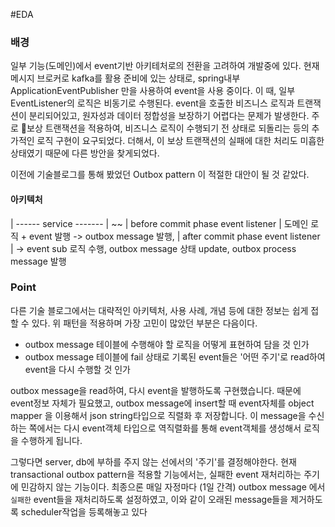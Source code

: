 #EDA
### 배경

일부 기능(도메인)에서 event기반 아키테처로의 전환을 고려하여 개발중에 있다. 현재 메시지 브로커로 kafka를 활용 준비에 있는 상태로, spring내부 ApplicationEventPublisher 만을 사용하여 event을 사용 중이다. 이 때, 일부 EventListener의 로직은 비동기로 수행된다. event을 호출한 비즈니스 로직과 트랜잭션이 분리되어있고, 원자성과 데이터 정합성을 보장하기 어렵다는 문제가 발생한다. 주로 보상 트랜잭션을 적용하여, 비즈니스 로직이 수행되기 전 상태로 되돌리는 등의 추가적인 로직 구현이 요구되었다. 더해서, 이 보상 트랜잭션의 실패에 대한 처리도 미흡한 상태였기 때문에 다른 방안을 찾게되었다.

이전에 기술블로그를 통해 봤었던 Outbox pattern 이 적절한 대안이 될 것 같았다.

#### 아키텍처
| ------ service ------- | ~~ | before commit phase event listener  |
도메인 로직 + event 발행 -> outbox message 발행, 
                      | after commit phase event listener |
                    -> event sub 로직 수행, outbox message 상태 update, outbox process message 발행

### Point
다른 기술 블로그에서는 대략적인 아키텍처, 사용 사례, 개념 등에 대한 정보는 쉽게 접할 수 있다.
위 패턴을 적용하며 가장 고민이 많았던 부분은 다음이다.
- outbox message 테이블에 수행해야 할 로직을 어떻게 표현하여 담을 것 인가
- outbox message 테이블에 fail 상태로 기록된 event들은 '어떤 주기'로 read하여 event을 다시 수행할 것 인가

outbox message을 read하여, 다시 event을 발행하도록 구현했습니다. 때문에 event정보 자체가 필요했고, outbox message에 insert할 때 event자체를 object mapper 을 이용해서 json string타입으로 직렬화 후 저장합니다. 이 message을 수신하는 쪽에서는 다시 event객체 타입으로 역직렬화를 통해 event객체를 생성해서 로직을 수행하게 됩니다.

그렇다면 server, db에 부하를 주지 않는 선에서의 '주기'를 결정해야한다. 현재 transactional outbox pattern을 적용할 기능에서는, 실패한 event 재처리하는 주기에 민감하지 않는 기능이다. 최종으론 매일 자정마다 (1일 간격) outbox message 에서 `실패한` event들을 재처리하도록 설정하였고, 이와 같이 오래된 message들을 제거하도록 scheduler작업을 등록해놓고 있다


